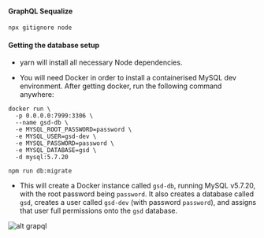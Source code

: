 #### GraphQL Sequalize

```
npx gitignore node
```

#### Getting the database setup
* yarn will install all necessary Node dependencies.

* You will need Docker in order to install a containerised MySQL dev environment. After getting docker, run the following command anywhere:

```
docker run \
  -p 0.0.0.0:7999:3306 \
  --name gsd-db \
  -e MYSQL_ROOT_PASSWORD=password \
  -e MYSQL_USER=gsd-dev \
  -e MYSQL_PASSWORD=password \
  -e MYSQL_DATABASE=gsd \
  -d mysql:5.7.20
```
```
npm run db:migrate
```

* This will create a Docker instance called `gsd-db`, running MySQL v5.7.20, with the root password being `password`. It also creates a database called `gsd`, creates a user called `gsd-dev` (with password `password`), and assigns that user full permissions onto the `gsd` database.

![alt grapql](https://i.imgur.com/TrUKdqE.png)

